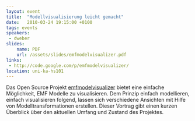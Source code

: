 ```yaml
---
layout: event
title:  "Modellvisualisierung leicht gemacht"
date:   2010-03-24 19:15:00 +0100
tags: events
speakers:
 - dweber
slides:
    name: PDF
    url: /assets/slides/emfmodelvisualizer.pdf
links:
 - http://code.google.com/p/emfmodelvisualizer/
location: uni-ka-hs101
---
```


Das Open Source Projekt [emfmodelvisualizer](http://code.google.com/p/emfmodelvisualizer/) bietet eine einfache Möglichkeit, EMF Modelle zu visualisieren. Dem Prinzip einfach modellieren, einfach visualisieren folgend, lassen sich verschiedene Ansichten mit Hilfe von Modelltransformationen erstellen. Dieser Vortrag gibt einen kurzen Überblick über den aktuellen Umfang und Zustand des Projektes.
